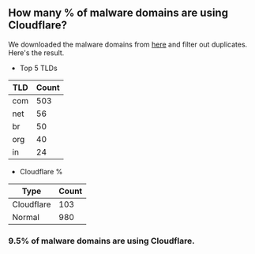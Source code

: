 ## How many % of malware domains are using Cloudflare?


We downloaded the malware domains from [here](https://urlhaus.abuse.ch) and filter out duplicates.
Here's the result.


[//]: # (start replacement)


- Top 5 TLDs

| TLD | Count |
| --- | --- |
| com | 503 |
| net | 56 |
| br | 50 |
| org | 40 |
| in | 24 |


- Cloudflare %

| Type | Count |
| --- | --- |
| Cloudflare | 103 |
| Normal | 980 |


### 9.5% of malware domains are using Cloudflare.